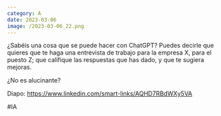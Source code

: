 ```yaml
--- 
category: A 
date: 2023-03-06 
image: /2023-03-06_22.png 
--- 
```


¿Sabéis una cosa que se puede hacer con ChatGPT? Puedes decirle que quieres que te haga una entrevista de trabajo para la empresa X, para el puesto Z; que califique las respuestas que has dado, y que te sugiera mejoras.

¿No es alucinante?

Diapo:  https://www.linkedin.com/smart-links/AQHD7RBdWXy5VA

#IA